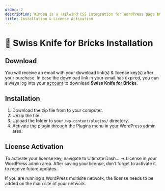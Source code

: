 ```yaml
---
order: 2
description: Winden is a Tailwind CSS integration for WordPress page builders.
title: Installation & License Activation
---
```


# 👋 Swiss Knife for Bricks Installation

## Download

You will receive an email with your download link(s) & license key(s) after your purchase. In case the download link in your email has expired, you can always log into your [account](https://dplugins.com/login/) to download **Swiss Knife for Bricks**.

## Installation

1. Download the zip file from to your computer.
2. Unzip the file.
3. Upload the folder to your `/wp-content/plugins/` directory.
4. Activate the plugin through the Plugins menu in your WordPress admin area.

## License Activation

To activate your license key, navigate to Ultimate Dash… -> License in your WordPress admin area. After saving your license, don’t forget to activate it to receive future updates.

If you are running a WordPress multisite network, the license needs to be added on the main site of your network.